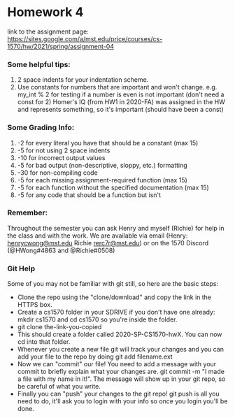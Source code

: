# Homework 4

link to the assignment page:
https://sites.google.com/a/mst.edu/price/courses/cs-1570/hw/2021/spring/assignment-04

### Some helpful tips:
1) 2 space indents for your indentation scheme.
2) Use constants for numbers that are important and won't change.
   e.g. my_int % 2 for testing if a number is even is not important (don't need a const for 2)
        Homer's IQ (from HW1 in 2020-FA) was assigned in the HW and represents something, so it's important (should have been a const)

### Some Grading Info:
1) -2 for every literal you have that should be a constant (max 15)
2) -5 for not using 2 space indents
3) -10 for incorrect output values
4) -5 for bad output (non-descriptive, sloppy, etc.) formatting
5) -30 for non-compiling code
7) -5 for each missing assignment-required function (max 15)
7) -5 for each function without the specified documentation (max 15)
8) -5 for any code that should be a function but isn't

### Remember:
Throughout the semester you can ask Henry and myself (Richie) for help in the class and with the work. We are available via email (Henry: henrycwong@mst.edu Richie rerc7r@mst.edu) or on the 1570 Discord (@HWong#4863 and @Richie#0508)

### Git Help

Some of you may not be familiar with git still, so here are the basic steps:

* Clone the repo using the "clone/download" and copy the link in the HTTPS box.
* Create a cs1570 folder in your SDRIVE if you don't have one already: mkdir cs1570 and cd cs1570 so you're inside the folder.
* git clone the-link-you-copied
* This should create a folder called 2020-SP-CS1570-hwX. You can now cd into that folder.
* Whenever you create a new file git will track your changes and you can add your file to the repo by doing git add filename.ext
* Now we can "commit" our file! You need to add a message with your commit to briefly explain what your changes are. git commit -m "I made a file with my name in it!". The message will show up in your git repo, so be careful of what you write.
* Finally you can "push" your changes to the git repo! git push  is all you need to do, it'll ask you to login with your info so once you login you'll be done.





